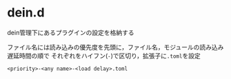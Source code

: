 # dein.d

dein管理下にあるプラグインの設定を格納する

ファイル名には読み込みの優先度を先頭に，ファイル名，モジュールの読み込み遅延時間の順で
それぞれをハイフン(`-`)で区切り，拡張子に`.toml`を設定

`<priority>-<any name>-<load delay>.toml`
